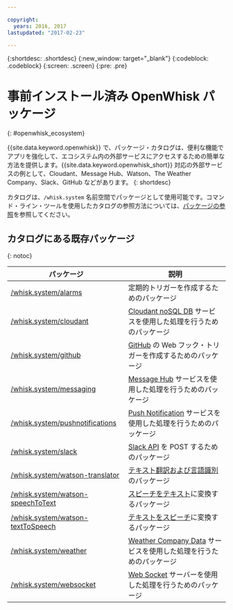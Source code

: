 ```yaml
---

copyright:
  years: 2016, 2017
lastupdated: "2017-02-23"

---
```


{:shortdesc: .shortdesc}
{:new_window: target="_blank"}
{:codeblock: .codeblock}
{:screen: .screen}
{:pre: .pre}

# 事前インストール済み OpenWhisk パッケージ
{: #openwhisk_ecosystem}

{{site.data.keyword.openwhisk}} で、パッケージ・カタログは、便利な機能でアプリを強化して、エコシステム内の外部サービスにアクセスするための簡単な方法を提供します。{{site.data.keyword.openwhisk_short}} 対応の外部サービスの例として、Cloudant、Message Hub、Watson、The Weather Company、Slack、GitHub などがあります。
{: shortdesc}

カタログは、`/whisk.system` 名前空間でパッケージとして使用可能です。コマンド・ライン・ツールを使用したカタログの参照方法については、[パッケージの参照](./packages.md#browsing-packages)を参照してください。

## カタログにある既存パッケージ
{: notoc}

| パッケージ | 説明 |
| --- | --- |
| [/whisk.system/alarms](./openwhisk_alarms.html) | 定期的トリガーを作成するためのパッケージ |
| [/whisk.system/cloudant](./openwhisk_cloudant.html) | [Cloudant noSQL DB](https://console.ng.bluemix.net/docs/services/Cloudant/index.html) サービスを使用した処理を行うためのパッケージ |
| [/whisk.system/github](./openwhisk_github.html) | [GitHub](https://developer.github.com/) の Web フック・トリガーを作成するためのパッケージ |
| [/whisk.system/messaging](./openwhisk_messagehub.html) | [Message Hub](https://console.ng.bluemix.net/docs/services/MessageHub/index.html) サービスを使用した処理を行うためのパッケージ |
| [/whisk.system/pushnotifications](./openwhisk_pushnotifications.html) | [Push Notification](https://console.ng.bluemix.net/docs/services/mobilepush/index.html) サービスを使用した処理を行うためのパッケージ |
| [/whisk.system/slack](./openwhisk_slack.html) | [Slack API](https://api.slack.com/) を POST するためのパッケージ |
| [/whisk.system/watson-translator](./openwhisk_watson_translator.html) | [テキスト翻訳および言語識別](https://www.ibm.com/watson/developercloud/language-translator.html)のパッケージ |
| [/whisk.system/watson-speechToText](./openwhisk_watson_speechtotext.html) | [スピーチをテキスト](https://www.ibm.com/watson/developercloud/speech-to-text.html)に変換するパッケージ |
| [/whisk.system/watson-textToSpeech](./openwhisk_watson_texttospeech.html) | [テキストをスピーチ](https://www.ibm.com/watson/developercloud/text-to-speech.html)に変換するパッケージ |
| [/whisk.system/weather](./openwhisk_weather.html) | [Weather Company Data](https://console.ng.bluemix.net/docs/services/Weather/index.html) サービスを使用した処理を行うためのパッケージ |
| [/whisk.system/websocket](./openwhisk_websocket.html) | [Web Socket](https://developer.mozilla.org/en-US/docs/Web/API/WebSockets_API) サーバーを使用した処理を行うためのパッケージ |
